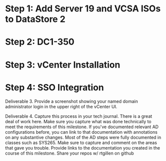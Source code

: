 # Step 1: Add Server 19 and VCSA ISOs to DataStore 2

# Step 2: DC1-350

# Step 3: vCenter Installation

# Step 4: SSO Integration



Deliverable 3.  Provide a screenshot showing your named domain administrator login in the upper right of the vCenter UI.


Deliverable 4. Capture this process in your tech journal. There is a great deal of work here. Make sure you capture what was done technically to meet the requirements of this milestone. If you've documented relevant AD configurations before, you can link to that documentation with annotations on any substantive changes. Most of the AD steps were fully documented in classes such as SYS265. Make sure to capture and comment on the areas that gave you trouble. Provide links to the documentation you created in the course of this milestone. Share your repos w/ rtgillen on github
